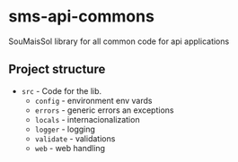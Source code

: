 # sms-api-commons

SouMaisSol library for all common code for api applications

## Project structure

- `src` - Code for the lib.
  - `config` - environment env vards
  - `errors` - generic errors an exceptions
  - `locals` - internacionalization
  - `logger` - logging
  - `validate` - validations
  - `web` - web handling

